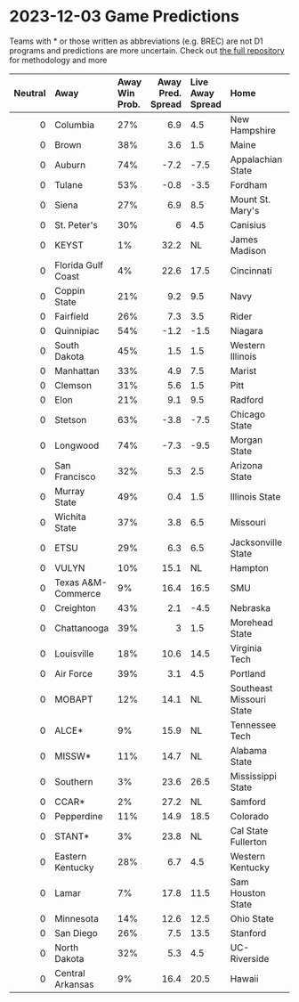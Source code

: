 # 2023-12-03 Game Predictions
Teams with * or those written as abbreviations (e.g. BREC) are not D1 programs and predictions are more uncertain. Check out [the full repository](https://github.com/grdavis/college-basketball-elo) for methodology and more

|   Neutral | Away               | Away Win Prob.   |   Away Pred. Spread | Live Away Spread   | Home                     | Home Win Prob.   |   Home Pred. Spread |
|----------:|:-------------------|:-----------------|--------------------:|:-------------------|:-------------------------|:-----------------|--------------------:|
|         0 | Columbia           | 27%              |                 6.9 | 4.5                | New Hampshire            | 73%              |                -6.9 |
|         0 | Brown              | 38%              |                 3.6 | 1.5                | Maine                    | 62%              |                -3.6 |
|         0 | Auburn             | 74%              |                -7.2 | -7.5               | Appalachian State        | 26%              |                 7.2 |
|         0 | Tulane             | 53%              |                -0.8 | -3.5               | Fordham                  | 47%              |                 0.8 |
|         0 | Siena              | 27%              |                 6.9 | 8.5                | Mount St. Mary's         | 73%              |                -6.9 |
|         0 | St. Peter's        | 30%              |                 6   | 4.5                | Canisius                 | 70%              |                -6   |
|         0 | KEYST              | 1%               |                32.2 | NL                 | James Madison            | 99%              |               -32.2 |
|         0 | Florida Gulf Coast | 4%               |                22.6 | 17.5               | Cincinnati               | 96%              |               -22.6 |
|         0 | Coppin State       | 21%              |                 9.2 | 9.5                | Navy                     | 79%              |                -9.2 |
|         0 | Fairfield          | 26%              |                 7.3 | 3.5                | Rider                    | 74%              |                -7.3 |
|         0 | Quinnipiac         | 54%              |                -1.2 | -1.5               | Niagara                  | 46%              |                 1.2 |
|         0 | South Dakota       | 45%              |                 1.5 | 1.5                | Western Illinois         | 55%              |                -1.5 |
|         0 | Manhattan          | 33%              |                 4.9 | 7.5                | Marist                   | 67%              |                -4.9 |
|         0 | Clemson            | 31%              |                 5.6 | 1.5                | Pitt                     | 69%              |                -5.6 |
|         0 | Elon               | 21%              |                 9.1 | 9.5                | Radford                  | 79%              |                -9.1 |
|         0 | Stetson            | 63%              |                -3.8 | -7.5               | Chicago State            | 37%              |                 3.8 |
|         0 | Longwood           | 74%              |                -7.3 | -9.5               | Morgan State             | 26%              |                 7.3 |
|         0 | San Francisco      | 32%              |                 5.3 | 2.5                | Arizona State            | 68%              |                -5.3 |
|         0 | Murray State       | 49%              |                 0.4 | 1.5                | Illinois State           | 51%              |                -0.4 |
|         0 | Wichita State      | 37%              |                 3.8 | 6.5                | Missouri                 | 63%              |                -3.8 |
|         0 | ETSU               | 29%              |                 6.3 | 6.5                | Jacksonville State       | 71%              |                -6.3 |
|         0 | VULYN              | 10%              |                15.1 | NL                 | Hampton                  | 90%              |               -15.1 |
|         0 | Texas A&M-Commerce | 9%               |                16.4 | 16.5               | SMU                      | 91%              |               -16.4 |
|         0 | Creighton          | 43%              |                 2.1 | -4.5               | Nebraska                 | 57%              |                -2.1 |
|         0 | Chattanooga        | 39%              |                 3   | 1.5                | Morehead State           | 61%              |                -3   |
|         0 | Louisville         | 18%              |                10.6 | 14.5               | Virginia Tech            | 82%              |               -10.6 |
|         0 | Air Force          | 39%              |                 3.1 | 4.5                | Portland                 | 61%              |                -3.1 |
|         0 | MOBAPT             | 12%              |                14.1 | NL                 | Southeast Missouri State | 88%              |               -14.1 |
|         0 | ALCE*              | 9%               |                15.9 | NL                 | Tennessee Tech           | 91%              |               -15.9 |
|         0 | MISSW*             | 11%              |                14.7 | NL                 | Alabama State            | 89%              |               -14.7 |
|         0 | Southern           | 3%               |                23.6 | 26.5               | Mississippi State        | 97%              |               -23.6 |
|         0 | CCAR*              | 2%               |                27.2 | NL                 | Samford                  | 98%              |               -27.2 |
|         0 | Pepperdine         | 11%              |                14.9 | 18.5               | Colorado                 | 89%              |               -14.9 |
|         0 | STANT*             | 3%               |                23.8 | NL                 | Cal State Fullerton      | 97%              |               -23.8 |
|         0 | Eastern Kentucky   | 28%              |                 6.7 | 4.5                | Western Kentucky         | 72%              |                -6.7 |
|         0 | Lamar              | 7%               |                17.8 | 11.5               | Sam Houston State        | 93%              |               -17.8 |
|         0 | Minnesota          | 14%              |                12.6 | 12.5               | Ohio State               | 86%              |               -12.6 |
|         0 | San Diego          | 26%              |                 7.5 | 13.5               | Stanford                 | 74%              |                -7.5 |
|         0 | North Dakota       | 32%              |                 5.3 | 4.5                | UC-Riverside             | 68%              |                -5.3 |
|         0 | Central Arkansas   | 9%               |                16.4 | 20.5               | Hawaii                   | 91%              |               -16.4 |